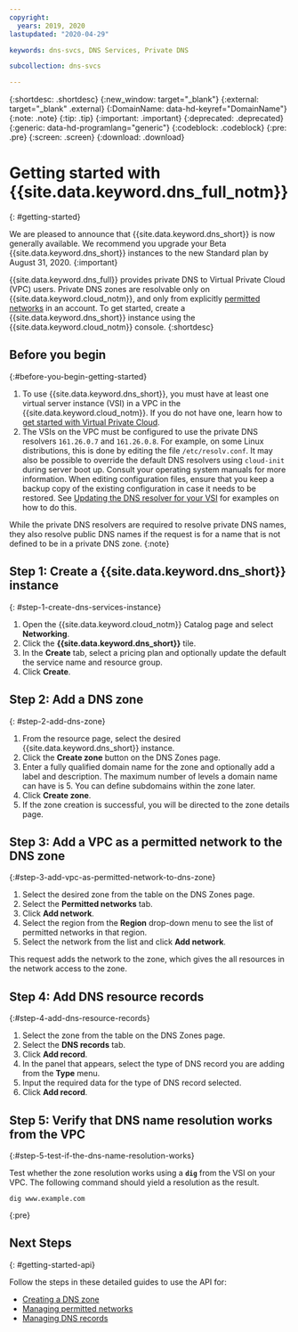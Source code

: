 ```yaml
---
copyright:
  years: 2019, 2020
lastupdated: "2020-04-29"

keywords: dns-svcs, DNS Services, Private DNS

subcollection: dns-svcs

---
```


{:shortdesc: .shortdesc}
{:new_window: target="_blank"}
{:external: target="_blank" .external}
{:DomainName: data-hd-keyref="DomainName"}
{:note: .note}
{:tip: .tip}
{:important: .important}
{:deprecated: .deprecated}
{:generic: data-hd-programlang="generic"}
{:codeblock: .codeblock}
{:pre: .pre}
{:screen: .screen}
{:download: .download}

# Getting started with {{site.data.keyword.dns_full_notm}}
{: #getting-started}

We are pleased to announce that {{site.data.keyword.dns_short}} is now generally available. We recommend you upgrade your Beta {{site.data.keyword.dns_short}} instances to the new Standard plan by August 31, 2020. 
{:important}

{{site.data.keyword.dns_full}} provides private DNS to Virtual Private Cloud (VPC) users. Private DNS zones are resolvable only on {{site.data.keyword.cloud_notm}}, and only from explicitly [permitted networks](/docs/dns-svcs?topic=dns-svcs-managing-permitted-networks) in an account. To get started, create a {{site.data.keyword.dns_short}} instance using the {{site.data.keyword.cloud_notm}} console.
{:shortdesc}

## Before you begin
{:#before-you-begin-getting-started}

1. To use {{site.data.keyword.dns_short}}, you must have at least one virtual server instance (VSI) in a VPC in the {{site.data.keyword.cloud_notm}}. If you do not have one, learn how to [get started with Virtual Private Cloud](/docs/vpc?topic=vpc-getting-started).
1. The VSIs on the VPC must be configured to use the private DNS resolvers `161.26.0.7` and `161.26.0.8`. For example, on some Linux distributions, this is done by editing the file `/etc/resolv.conf`. It may also be possible to override the default DNS resolvers using `cloud-init` during server boot up. Consult your operating system manuals for more information. When editing configuration files, ensure that you keep a backup copy of the existing configuration in case it needs to be restored. See [Updating the DNS resolver for your VSI](/docs/dns-svcs?topic=dns-svcs-updating-dns-resolver) for examples on how to do this.

While the private DNS resolvers are required to resolve private DNS names, they also resolve public DNS names if the request is for a name that is not defined to be in a private DNS zone.
{:note}

## Step 1: Create a {{site.data.keyword.dns_short}} instance
{: #step-1-create-dns-services-instance}

1. Open the {{site.data.keyword.cloud_notm}} Catalog page and select **Networking**.
1. Click the **{{site.data.keyword.dns_short}}** tile.
1. In the **Create** tab, select a pricing plan and optionally update the default the service name and resource group.
1. Click **Create**.

## Step 2: Add a DNS zone
{: #step-2-add-dns-zone}

1. From the resource page, select the desired {{site.data.keyword.dns_short}} instance.
1. Click the **Create zone** button on the DNS Zones page.
1. Enter a fully qualified domain name for the zone and optionally add a label and description. The maximum number of levels a domain name can have is 5. You can define subdomains within the zone later.
1. Click **Create zone**.
1. If the zone creation is successful, you will be directed to the zone details page.


## Step 3: Add a VPC as a permitted network to the DNS zone
{:#step-3-add-vpc-as-permitted-network-to-dns-zone}

1. Select the desired zone from the table on the DNS Zones page.
1. Select the **Permitted networks** tab.
1. Click **Add network**.
1. Select the region from the **Region** drop-down menu to see the list of permitted networks in that region.
1. Select the network from the list and click **Add network**.

This request adds the network to the zone, which gives the all resources in the network access to the zone.

## Step 4: Add DNS resource records
{:#step-4-add-dns-resource-records}

1. Select the zone from the table on the DNS Zones page.
1. Select the **DNS records** tab.
1. Click **Add record**.
1. In the panel that appears, select the type of DNS record you are adding from the **Type** menu.
1. Input the required data for the type of DNS record selected.
1. Click **Add record**.

## Step 5: Verify that DNS name resolution works from the VPC
{:#step-5-test-if-the-dns-name-resolution-works}

Test whether the zone resolution works using a **`dig`** from the VSI on your VPC. The following command should yield a resolution as the result.

```shell
dig www.example.com
```
{:pre}

## Next Steps
{: #getting-started-api}

Follow the steps in these detailed guides to use the API for:
- [Creating a DNS zone](/docs/dns-svcs?topic=dns-svcs-managing-dns-zones-api#managing-dns-zones-api)
- [Managing permitted networks](/docs/dns-svcs?topic=dns-svcs-managing-permitted-networks-api#managing-permitted-networks-api)
- [Managing DNS records](/docs/dns-svcs?topic=dns-svcs-managing-dns-records-api#managing-dns-records-api)
